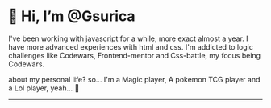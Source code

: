<h1>👋 Hi, I’m @Gsurica</h1>

<p> I've been working with javascript for a while, more exact almost a year. I have more advanced experiences with html and css. I'm addicted to logic challenges like Codewars, Frontend-mentor and Css-battle, my focus being Codewars. </P>

<p> about my personal life? so... I'm a Magic player, A pokemon TCG player and a Lol player, yeah... 🥲 <p>
<hr>

